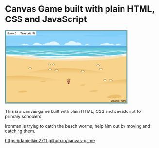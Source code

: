 # Canvas Game built with plain HTML, CSS and JavaScript

<img width="80%" src="./assets/images/preview.png" alt="canvas game" />

<br/>

This is a canvas game built with plain HTML, CSS and JavaScript for primary schoolers.

Ironman is trying to catch the beach worms, help him out by moving and catching them.

https://danielkim2711.github.io/canvas-game
